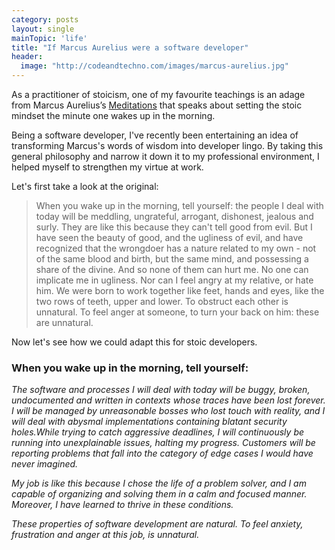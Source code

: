 ```yaml
---
category: posts
layout: single
mainTopic: 'life'
title: "If Marcus Aurelius were a software developer"
header:
  image: "http://codeandtechno.com/images/marcus-aurelius.jpg"
---
```


As a practitioner of stoicism, one of my favourite teachings is an adage from Marcus Aurelius’s [Meditations](https://en.wikipedia.org/wiki/Meditations) that speaks about setting the stoic mindset the minute one wakes up in the morning.

Being a software developer, I've recently been entertaining an idea of transforming Marcus's words of wisdom into developer lingo. By taking this general philosophy and narrow it down it to my professional environment, I helped myself to strengthen my virtue at work.

Let's first take a look at the original:

> When you wake up in the morning, tell yourself: the people I deal with today will be meddling, ungrateful, arrogant, dishonest, jealous and surly. They are like this because they can't tell good from evil. But I have seen the beauty of good, and the ugliness of evil, and have recognized that the wrongdoer has a nature related to my own - not of the same blood and birth, but the same mind, and possessing a share of the divine. And so none of them can hurt me. No one can implicate me in ugliness. Nor can I feel angry at my relative, or hate him. We were born to work together like feet, hands and eyes, like the two rows of teeth, upper and lower. To obstruct each other is unnatural. To feel anger at someone, to turn your back on him: these are unnatural.

Now let's see how we could adapt this for stoic developers.

### When you wake up in the morning, tell yourself:

<i>The software and processes I will deal with today will be buggy, broken, undocumented and written in contexts whose traces have been lost forever. I will be managed by unreasonable bosses who lost touch with reality, and I will deal with abysmal implementations containing blatant security holes.While trying to catch aggressive deadlines, I will continuously be running into unexplainable issues, halting my progress. Customers will be reporting problems that fall into the category of edge cases I would have never imagined.</i>

<i>My job is like this because I chose the life of a problem solver, and I am capable of organizing and solving them in a calm and focused manner. Moreover, I have learned to thrive in these conditions.</i>

<i>These properties of software development are natural. To feel anxiety, frustration and anger at this job, is unnatural.</i>

